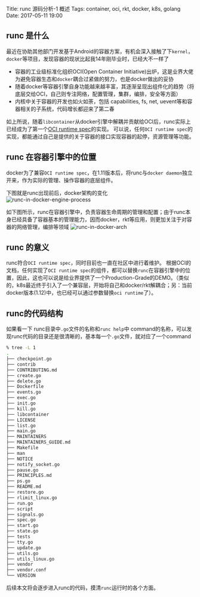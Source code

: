Title: runc 源码分析-1 概述
Tags: container, oci, rkt, docker, k8s, golang
Date: 2017-05-11 19:00

## runc 是什么
最近在协助其他部门开发基于Android的容器方案，有机会深入接触了下`kernel`，`docker`等项目，发现容器的现状比起我14年刚毕业时，已经大不一样了

- 容器的工业级标准化组织OCI(Open Container Initiative)出炉，这是业界大佬为避免容器生态和`docker`耦合过紧做的努力，也是docker做出的妥协
- 随着docker等容器引擎自身功能越来越丰富，其逐渐呈现出组件化的趋势（将底层交给OCI，自己则专注网络，配置管理，集群，编排，安全等方面）
- 内核中关于容器的开发也如火如荼，包括 capabilities, fs, net, uevent等和容器相关的子系统，代码增长都迎来了第二春

如上所说，随着`libcontainer`从docker引擎中解耦并贡献给OCI后，runc实际上已经成为了第一个[OCI runtime spec](https://github.com/opencontainers/runtime-spec)的实现。
可以说，任何`OCI runtime spec`的实现，都能通过自己是提供的关于容器的接口实现容器的起停，资源管理等功能。

## runc 在容器引擎中的位置
docker为了兼容`OCI runtime spec`，在1.11版本后，将runc与`docker daemon`独立开来，作为实际的管理、操作容器的底层组件。

下图就是runc出现前后，docker架构的变化</br>
![runc-in-docker-engine-process](/images/rkt-vs-docker-process-model.png)

如下图所示，runc在容器引擎中，负责容器生命周期的管理和配置；由于runc本身已经具备了容器基本的管理能力，因而docker，rkt等应用，则更加关注于对容器的网络管理，编排等领域
![runc-in-docker-arch](/images/runc-in-docker.png)

## runc 的意义
runc符合`OCI runtime spec`，同时目前也一直在社区中进行着维护。
根据OCI的文档，任何实现了`OCI runtime spec`的组件，都可以替换`runc`在容器引擎中的位置，因此，这也可以说是给业界提供了一个Production-Grade的DEMO。（类似的，k8s最近终于引入了一个兼容层，开始将自己和docker/rkt解耦合；另：当前docker版本(1.12)中，也已经可以通过参数替换`oci runtime`了）。

## runc的代码结构
如果看一下 runc目录中`.go`文件的名称和`runc help`中 command的名称，可以发现runc代码的目录还是很清晰的，基本每一个`.go`文件，就对应了一个command
```bash
% tree -L 1 
.
├── checkpoint.go
├── contrib
├── CONTRIBUTING.md
├── create.go
├── delete.go
├── Dockerfile
├── events.go
├── exec.go
├── init.go
├── kill.go
├── libcontainer
├── LICENSE
├── list.go
├── main.go
├── MAINTAINERS
├── MAINTAINERS_GUIDE.md
├── Makefile
├── man
├── NOTICE
├── notify_socket.go
├── pause.go
├── PRINCIPLES.md
├── ps.go
├── README.md
├── restore.go
├── rlimit_linux.go
├── run.go
├── script
├── signals.go
├── spec.go
├── start.go
├── state.go
├── tests
├── tty.go
├── update.go
├── utils.go
├── utils_linux.go
├── vendor
├── vendor.conf
└── VERSION
```

后续本文将会逐步进入runc的代码，摸清`runc`运行时的各个方面。
